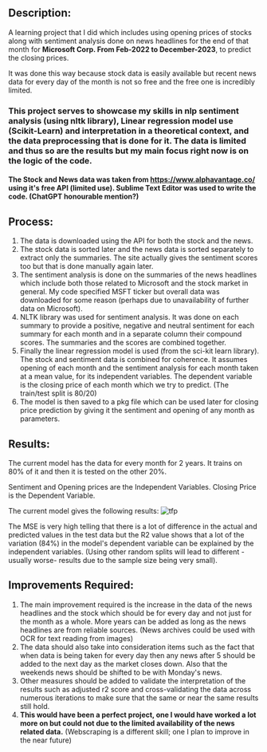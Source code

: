 ## Description:

A learning project that I did which includes using opening prices of stocks along with sentiment analysis done on news headlines for the end of that month for **Microsoft Corp. From Feb-2022 to December-2023**, to predict the closing prices. 

It was done this way because stock data is easily available but recent news data for every day of the month is not so free and the free one is incredibly limited. 

### This project serves to showcase my skills in nlp sentiment analysis (using nltk library), Linear regression model use (Scikit-Learn) and interpretation in a theoretical context, and the data preprocessing that is done for it. The data is limited and thus so are the results but my main focus right now is on the logic of the code.

#### The Stock and News data was taken from https://www.alphavantage.co/ using it's free API (limited use). Sublime Text Editor was used to write the code. (ChatGPT honourable mention?)

## Process:
1. The data is downloaded using the API for both the stock and the news.
2. The stock data is sorted later and the news data is sorted separately to extract only the summaries. The site actually gives the sentiment scores too but that is done manually again later.
3. The sentiment analysis is done on the summaries of the news headlines which include both those related to Microsoft and the stock market in general. My code specified MSFT ticker but overall data was downloaded for some reason (perhaps due to unavailability of further data on Microsoft).
4. NLTK library was used for sentiment analysis. It was done on each summary to provide a positive, negative and neutral sentiment for each summary for each month and in a separate column their compound scores. The summaries and the scores are combined together.
5. Finally the linear regression model is used (from the sci-kit learn library). The stock and sentiment data is combined for coherence. It assumes opening of each month and the sentiment analysis for each month taken at a mean value, for its independent variables. The dependent variable is the closing price of each month which we try to predict. (The train/test split is 80/20)
6. The model is then saved to a pkg file which can be used later for closing price prediction by giving it the sentiment and opening of any month as parameters.

## Results:
The current model has the data for every month for 2 years. It trains on 80% of it and then it is tested on the other 20%. 

Sentiment and Opening prices are the Independent Variables. Closing Price is the Dependent Variable. 

The current model gives the following results:
![tfp](https://github.com/I-Zaifa/LinearRegressionSentimentAnalysis/assets/174838964/2c835bc0-7b08-450d-9744-5c7af9be58cf)

The MSE is very high telling that there is a lot of difference in the actual and predicted values in the test data but the R2 value shows that a lot of the variation (84%) in the model's dependent variable can be explained by the independent variables. (Using other random splits will lead to different -usually worse- results due to the sample size being very small).

## Improvements Required:
1. The main improvement required is the increase in the data of the news headlines and the stock which should be for every day and not just for the month as a whole. More years can be added as long as the news headlines are from reliable sources. (News archives could be used with OCR for text reading from images)
2. The data should also take into consideration items such as the fact that when data is being taken for every day then any news after 5 should be added to the next day as the market closes down. Also that the weekends news should be shifted to be with Monday's news.
3. Other measures should be added to validate the interpretation of the results such as adjusted r2 score and cross-validating the data across numerous iterations to make sure that the same or near the same results still hold.
4. **This would have been a perfect project, one I would have worked a lot more on but could not due to the limited availability of the news related data.** (Webscraping is a different skill; one I plan to improve in the near future) 
